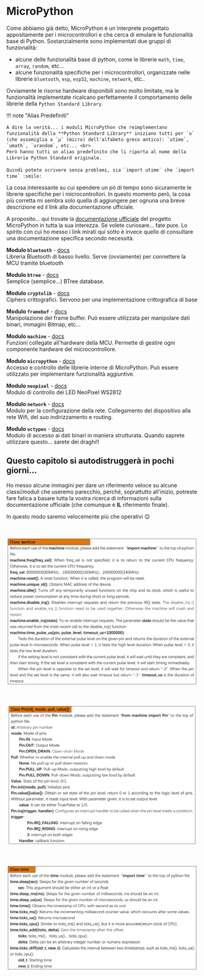 # MicroPython 

Come abbiamo già detto, MicroPython è un interprete progettato appositamente per i microcontrollori e che cerca di emulare le funzionalità
base di Python. Sostanzialmente sono implementati due gruppi di funzionalità:

- alcune delle funzionalità base di python, come le librerie `math`, `time`, `array`, `random`, etc...
- alcune funzionalità specifiche per i microcontrollori, organizzate nelle librerie `bluetooth`, `esp`, `esp32`, `machine`, `network`, etc..

Ovviamente le risorse hardware disponibili sono molto limitate, ma le funzionalità implementate ricalcano perfettamente il comportamento delle
librerie della `Python Standard Library`.


!!! note "Alias Predefiniti"

    A dire la verità... i moduli MicroPython che reimplementano funzionalità della **Python Standard Library** iniziano tutti per `u` 
    (che assomiglia a `µ` (micro) dell'alfabeto greco antico): `utime`, `umath`, `urandom`, etc... <br>
    Però hanno tutti un alias predefinito che li riporta al nome della Libreria Python Standard originale.
    
    Quindi potete scrivere senza problemi, sia `import utime` che `import time` :smile:
    

La cosa interessante su cui spendere un pò di tempo sono sicuramente le librerie specifiche per i microcontrollori. In questo momento però, 
la cosa più corretta mi sembra solo quella di aggiungere per ognuna una breve descrizione ed il link alla documentazione ufficiale.

A proposito... qui trovate la <a href="https://docs.micropython.org/en/latest/index.html" target="_blank">documentazione ufficiale</a> 
del progetto MicroPython in tutta la sua interezza. Se volete curiosare... fate pure.
Lo spirito con cui ho messo i link mirati qui sotto è invece quello di consultare una documentazione specifica secondo necessità.


**Modulo `bluetooth`** - <a href="https://docs.micropython.org/en/latest/library/bluetooth.html" target="_blank">docs</a><br>
Libreria Bluetooth di basso livello. Serve (ovviamente) per connettere la MCU tramite bluetooth


**Modulo `btree`** - <a href="https://docs.micropython.org/en/latest/library/btree.html" target="_blank">docs</a><br>
Semplice (semplice...) BTree database. 


**Modulo `cryptolib`** - <a href="https://docs.micropython.org/en/latest/library/cryptolib.html" target="_blank">docs</a><br>
Ciphers crittografici. Servono per una implementazione crittografica di base


**Modulo `framebuf`** - <a href="https://docs.micropython.org/en/latest/library/framebuf.html" target="_blank">docs</a><br>
Manipolazione del frame buffer. Può essere utilizzata per manipolare dati binari, immagini Bitmap, etc...


**Modulo `machine`** - <a href="https://docs.micropython.org/en/latest/library/machine.html" target="_blank">docs</a><br>
Funzioni collegate all'hardware della MCU. Permette di gestire ogni componente hardware del microcontrollore.


**Modulo `micropython`** - <a href="https://docs.micropython.org/en/latest/library/micropython.html" target="_blank">docs</a><br>
Accesso e controllo delle librerie interne di MicroPython. Può essere utilizzato per implementare funzionalità aggiuntive.


**Modulo `neopixel`** - <a href="https://docs.micropython.org/en/latest/library/neopixel.html" target="_blank">docs</a><br>
Modulo di controllo dei LED NeoPixel WS2812


**Modulo `network`** - <a href="https://docs.micropython.org/en/latest/library/network.html" target="_blank">docs</a><br>
Modulo per la configurazione della rete. Collegamento del dispositivo alla rete Wifi, del suo indirizzamento e routing.


**Modulo `uctypes`** - <a href="https://docs.micropython.org/en/latest/library/uctypes.html" target="_blank">docs</a><br>
Modulo di accesso ai dati binari in maniera strutturata. Quando saprete utilizzare questo... sarete dei draghi!!


## Questo capitolo si autodistruggerà in pochi giorni...

Ho messo alcune immagini per dare un riferimento veloce su alcune classi/moduli che useremo parecchio, perché, soprattutto all'inizio, potreste
fare fatica a basare tutta la vostra ricerca di informazioni sulla documentazione ufficiale (che comunque è **IL** riferimento finale).

In questo modo saremo velocemente più che operativi :wink:

<br>

![Class machine](images/class_machine.png)

<br>

![Class Pin](images/class_pin.png)

<br>

![Class time](images/class_time.png)

<br>
<br>
<br>

